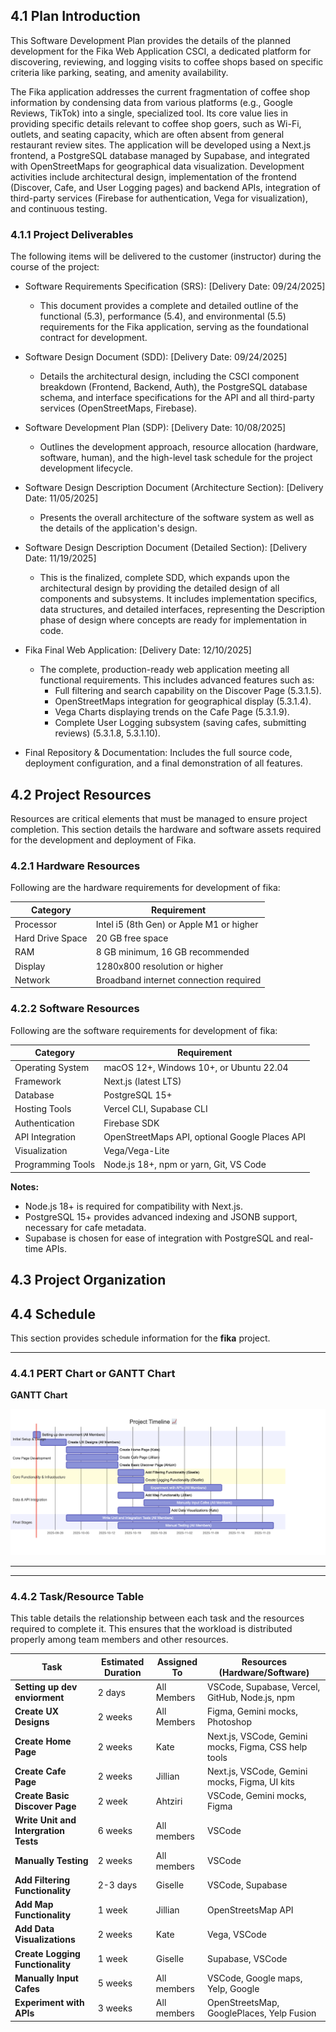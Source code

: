 ## 4.1 Plan Introduction      
This Software Development Plan provides the details of the planned development for the Fika Web Application CSCI, a dedicated platform for discovering, reviewing, and logging visits to coffee shops based on specific criteria like parking, seating, and amenity availability.      

The Fika application addresses the current fragmentation of coffee shop information by condensing data from various platforms (e.g., Google Reviews, TikTok) into a single, specialized tool. Its core value lies in providing specific details relevant to coffee shop goers, such as Wi-Fi, outlets, and seating capacity, which are often absent from general restaurant review sites. The application will be developed using a Next.js frontend, a PostgreSQL database managed by Supabase, and integrated with OpenStreetMaps for geographical data visualization. Development activities include architectural design, implementation of the frontend (Discover, Cafe, and User Logging pages) and backend APIs, integration of third-party services (Firebase for authentication, Vega for visualization), and continuous testing.      

### 4.1.1 Project Deliverables      
The following items will be delivered to the customer (instructor) during the course of the project:

* Software Requirements Specification (SRS): [Delivery Date: 09/24/2025]    
    * This document provides a complete and detailed outline of the functional (5.3), performance (5.4), and environmental (5.5) requirements for the Fika application, serving as the foundational contract for development.      

* Software Design Document (SDD): [Delivery Date: 09/24/2025]    
    * Details the architectural design, including the CSCI component breakdown (Frontend, Backend, Auth), the PostgreSQL database schema, and interface specifications for the API and all third-party services (OpenStreetMaps, Firebase).     

* Software Development Plan (SDP): [Delivery Date: 10/08/2025]       
    * Outlines the development approach, resource allocation (hardware, software, human), and the high-level task schedule for the project development lifecycle.       

* Software Design Description Document (Architecture Section): [Delivery Date: 11/05/2025]     
    * Presents the overall architecture of the software system as well as the details of the application's design.
 
* Software Design Description Document (Detailed Section): [Delivery Date: 11/19/2025]     
    * This is the finalized, complete SDD, which expands upon the architectural design by providing the detailed design of all components and subsystems. It includes implementation specifics, data structures, and detailed interfaces, representing the Description phase of design where concepts are ready for implementation in code.     

* Fika Final Web Application: [Delivery Date: 12/10/2025]     
    * The complete, production-ready web application meeting all functional requirements. This includes advanced features such as:     
        * Full filtering and search capability on the Discover Page (5.3.1.5).     
        * OpenStreetMaps integration for geographical display (5.3.1.4).    
        * Vega Charts displaying trends on the Cafe Page (5.3.1.9).    
        * Complete User Logging subsystem (saving cafes, submitting reviews) (5.3.1.8, 5.3.1.10).     

* Final Repository & Documentation: Includes the full source code, deployment configuration, and a final demonstration of all features.    


## 4.2 Project Resources   
Resources are critical elements that must be managed to ensure project completion. This section details the hardware and software assets required for the development and deployment of Fika.      

### 4.2.1 Hardware Resources     
Following are the hardware requirements for development of fika:  

| Category          | Requirement                              |  
|-------------------|------------------------------------------|  
| Processor         | Intel i5 (8th Gen) or Apple M1 or higher |  
| Hard Drive Space  | 20 GB free space                         |  
| RAM               | 8 GB minimum, 16 GB recommended          |  
| Display           | 1280x800 resolution or higher            |  
| Network           | Broadband internet connection required   |  

### 4.2.2 Software Resources            
Following are the software requirements for development of fika:  

| Category          | Requirement                                   |  
|-------------------|-----------------------------------------------|  
| Operating System  | macOS 12+, Windows 10+, or Ubuntu 22.04       |  
| Framework         | Next.js (latest LTS)                          |  
| Database          | PostgreSQL 15+                                |  
| Hosting Tools     | Vercel CLI, Supabase CLI                      |  
| Authentication    | Firebase SDK                                  |  
| API Integration   | OpenStreetMaps API, optional Google Places API |  
| Visualization     | Vega/Vega-Lite                                |  
| Programming Tools | Node.js 18+, npm or yarn, Git, VS Code        |  

**Notes:**  
- Node.js 18+ is required for compatibility with Next.js.  
- PostgreSQL 15+ provides advanced indexing and JSONB support, necessary for cafe metadata.  
- Supabase is chosen for ease of integration with PostgreSQL and real-time APIs.
  
## 4.3 Project Organization             

## 4.4 Schedule

This section provides schedule information for the **fika** project.

---

### 4.4.1 PERT Chart or GANTT Chart
**GANTT Chart**

![GANNT Chart](../documents/gannt.png)
****

---

### 4.4.2 Task/Resource Table

This table details the relationship between each task and the resources required to complete it. This ensures that the workload is distributed properly among team members and other resources.

| Task | Estimated Duration | Assigned To | Resources (Hardware/Software) |
|---|---|---|---|
| **Setting up dev enviorment** | 2 days | All Members | VSCode, Supabase, Vercel, GitHub, Node.js, npm |
| **Create UX Designs** | 2 weeks | All Members | Figma, Gemini mocks, Photoshop |
| **Create Home Page** | 2 weeks | Kate | Next.js, VSCode, Gemini mocks, Figma, CSS help tools |
| **Create Cafe Page** | 2 weeks | Jillian | Next.js, VSCode, Gemini mocks, Figma, UI kits |
| **Create Basic Discover Page** | 2 week | Ahtziri | VSCode, Gemini mocks, Figma |
| **Write Unit and Intergration Tests** | 6 weeks | All members | VSCode |
| **Manually Testing** | 2 weeks | All members | VSCode |
| **Add Filtering Functionality** | 2-3 days | Giselle | VSCode, Supabase |
| **Add Map Functionality** | 1 week | Jillian | OpenStreetsMap API |
| **Add Data Visualizations** | 2 weeks | Kate | Vega, VSCode |
| **Create Logging Functionality** | 1 week | Giselle | Supabase, VSCode |
| **Manually Input Cafes** | 5 weeks | All members | VSCode, Google maps, Yelp, Google |
| **Experiment with APIs** | 3 weeks | All members | OpenStreetsMap, GooglePlaces, Yelp Fusion |     
